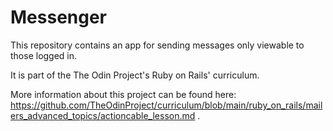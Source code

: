 # Messenger

This repository contains an app for sending messages only viewable to those logged in.

It is part of the The Odin Project's Ruby on Rails' curriculum. 

More information about this project can be found here: https://github.com/TheOdinProject/curriculum/blob/main/ruby_on_rails/mailers_advanced_topics/actioncable_lesson.md .